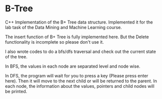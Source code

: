 # B-Tree
C++ Implementation of the B+ Tree data structure. Implemented it for the lab task of the Data Mining and Machine Learning course. 

The insert function of B+ Tree is fully implemented here. But the Delete functionality is incomplete so please don't use it.

I also wrote codes to do a bfs/dfs traversal and check out the current state of the tree. 

In BFS, the values in each node are separated level and node wise. 

In DFS, the program will wait for you to press a key (Please press enter here). Then it will move to the next child or will be returned to the parent. In each node, the information about the values, pointers and child nodes will be printed. 
